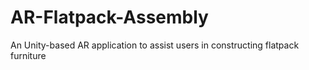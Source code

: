 # AR-Flatpack-Assembly
An Unity-based AR application to assist users in constructing flatpack furniture
